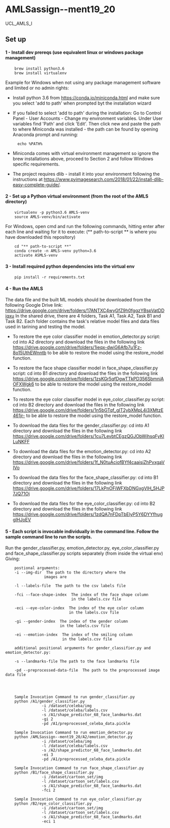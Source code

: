 # AMLSassign--ment19_20
UCL_AMLS_I

## Set up

#### 1 - Install dev prereqs (use equivalent linux or windows package management)
        brew install python3.6
        brew install virtualenv
        
Example for Windows when not using any package management software and limited or no admin rights:

- Install python 3.6 from https://conda.io/miniconda.html and make sure you select 'add to path' when prompted byt the 
installation wizard
- If you failed to select 'add to path' during the installation: Go to Control Panel - User Accounts - Change my 
environment variables. Under User variables find 'Path' and click 'Edit'. Then click new and paste the path to where 
Miniconda was installed - the path can be found by opening Anaconda prompt and running:

        echo %PATH%
        
- Miniconda comes with virtual environment management so ignore the brew installations above, proceed to Section 2 and
follow Windows specific requirements.

- The project requires dlib - install it into your environment following the instructions at https://www.pyimagesearch.com/2018/01/22/install-dlib-easy-complete-guide/. 


#### 2 - Set up a Python virtual environment (from the root of the AMLS directory)
        virtualenv -p python3.6 AMLS-venv
        source AMLS-venv/bin/activate


For Windows, open cmd and run the following commands, hitting enter after each line and waiting for it to execute:  (** path-to-script ** is where you have downloaded this repository)

        cd "** path-to-script **"
        conda create -n AMLS-venv python=3.6
        activate ASMLS-venv


#### 3 - Install required python dependencies into the virtual env
        pip install -r requirements.txt

#### 4 - Run the AMLS 

The data file and the built ML models should be downloaded from the following Google Drive link: https://drive.google.com/drive/folders/17ANTXC4wyGfZ9h0fgqzYBspVatDDiqxu
In the shared drive, there are 4 folders, Task A1, Task A2, Task B1 and Task B2.
 Each folder contains the task's relative model files and data files used in tarining and testing the model.
 
- To restore the eye color classifier model in emotion_detector.py script: 
cd into A2 directory and download the files in the following link https://drive.google.com/drive/folders/1ieqx-dwiG6Afb7u1Fz-8o15UthEWnntb to be able to restore the model using 
the restore_model function.

- To restore the face shape classifier model in face_shape_classifier.py script: 
cd into B1 directory and download the files in the following link https://drive.google.com/drive/folders/1zsKGr5qfDgwTTkPD356SbmniAOFXWgk6 to be able to restore the model using 
the restore_model function.

- To restore the eye color classifier model in eye_color_classifier.py script: 
cd into B2 directory and download the files in the following link https://drive.google.com/drive/folders/1n5bGTqf_gIT2ybXMpL4i3XMtzE461jr- to be able to restore the model using 
the restore_model function.
 
- To download the data files for the gender_classifier.py:
cd into A1 directory and download the files in the following link https://drive.google.com/drive/folders/1cu7LevbtCEgzQGJObWihsqFyKILuNKFF

- To download the data files for the emotion_detector.py:
cd into A2 directory and download the files in the following link https://drive.google.com/drive/folders/1f_N0tuAciofBYf4caaisiZhPvxgaVIVo

- To download the data files for the face_shape_classifier.py:
cd into B1 directory and download the files in the following link https://drive.google.com/drive/folders/17LkPnOFiWFXbDNGxgVlH_5HJP7JQ71Oj

- To download the data files for the eye_color_classifier.py:
cd into B2 directory and download the files in the following link https://drive.google.com/drive/folders/1zdQA7nFDpTbElyP5Y6DYYfhugglHJoEV
 
 
 
#### 5 - Each script is invocable individually in the command line. Follow the sample command line to run the scripts.
Run the gender_classifier.py, emotion_detector.py, eye_color_classifier.py and face_shape_classifier.py scripts
 separately (from inside the virtual env)
Giving: 


        postional arguments:
        -i --img-dir  The path to the directory where the 
                     images are
        
        -l --labels-file  The path to the csv labels file
        
        -fci --face-shape-index  The index of the face shape column 
                                 in the labels.csv file
        
        -eci --eye-color-index  The index of the eye color column 
                                in the labels.csv file
        
        -gi --gender-index  The index of the gender column 
                            in the labels.csv file
        
        -ei --emotion-index  The index of the smiling column 
                             in the labels.csv file
        
        additional positional arguments for gender_classifier.py and emotion_detector.py: 
        
        -s --landmarks-file The path to the face landmarks file
        
        -pd --preprocessed-data-file  The path to the preprocessed image data file
        
        
   
        
        Sample Invocation Command to run gender_classifier.py 
        python /A1/gender_classifier.py 
                    -i /dataset/celeba/img 
                    -l /dataset/celeba/labels.csv 
                    -s /A1/shape_predictor_68_face_landmarks.dat 
                    -gi 2 
                    -pd /A1/preprocessed_celeba_data.pickle
        
        Sample Invocation Command to run emotion_detector.py 
        python /AMLSassign--ment19_20/A2/emotion_detector.py 
                    -i /dataset/celeba/img 
                    -l /dataset/celeba/labels.csv 
                    -s /A2/shape_predictor_68_face_landmarks.dat 
                    -ei 3
                    -pd /A1/preprocessed_celeba_data.pickle
        
        Sample Invocation Command to run face_shape_classifier.py 
        python /B1/face_shape_classifier.py 
                    -i /dataset/cartoon_set/img 
                    -l /dataset/cartoon_set/labels.csv 
                    -s /A1/shape_predictor_68_face_landmarks.dat 
                    -fci 2
               
        Sample Invocation Command to run eye_color_classifier.py 
        python /B2/eye_color_classifier.py 
                    -i /dataset/cartoon_set/img 
                    -l /dataset/cartoon_set/labels.csv 
                    -s /A1/shape_predictor_68_face_landmarks.dat 
                    -eci 1
        
        
